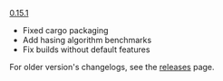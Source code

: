 [0.15.1](https://github.com/winpax/sprinkles/releases/tag/v0.15.1)

- Fixed cargo packaging
- Add hasing algorithm benchmarks
- Fix builds without default features

For older version's changelogs, see the [releases](https://github.com/winpax/sprinkles/releases) page.
